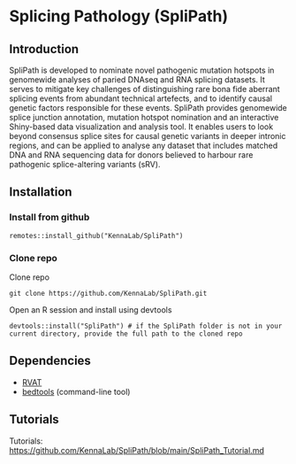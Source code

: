 #  Splicing Pathology (SpliPath)

## Introduction

SpliPath is developed to nominate novel pathogenic mutation hotspots in genomewide analyses of paried DNAseq and RNA splicing datasets. It serves to mitigate key challenges of distinguishing rare bona fide aberrant splicing events from abundant technical artefects, and to identify causal genetic factors responsible for these events. SpliPath provides genomewide splice junction annotation, mutation hotspot nomination and an interactive Shiny-based data visualization and analysis tool. It enables users to look beyond consensus splice sites for causal genetic variants in deeper intronic regions, and can be applied to analyse any dataset that includes matched DNA and RNA sequencing data for donors believed to harbour rare pathogenic splice-altering variants (sRV).

## Installation

### Install from github

```{sh}
remotes::install_github("KennaLab/SpliPath")
```

### Clone repo

Clone repo

```{sh}
git clone https://github.com/KennaLab/SpliPath.git
```
Open an R session and install using devtools

```{r}
devtools::install("SpliPath") # if the SpliPath folder is not in your current directory, provide the full path to the cloned repo
```

## Dependencies

* [RVAT](https://github.com/kkenna/rvat)
* [bedtools](https://bedtools.readthedocs.io/en/latest/) (command-line tool)

## Tutorials

Tutorials: https://github.com/KennaLab/SpliPath/blob/main/SpliPath_Tutorial.md
